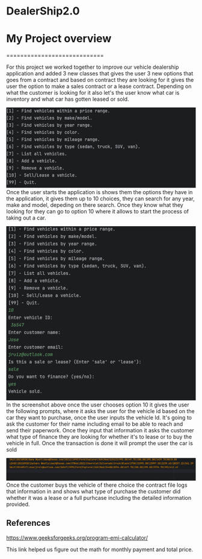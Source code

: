 # DealerShip2.0

# My Project overview

============================

For this project we worked together to improve our vehicle dealership application and added 3 new classes that gives the user 3 new options that goes from a contract and based on contract they are looking for it gives the user the option to make a sales contract or a lease contract. Depending on what the customer is looking for it also let's the user know what car is inventory and what car has gotten leased or sold.

![Menu Intro](images/intro_menu.png)
Once the user starts the application is shows them the options they have in the application, it gives them up to 10 choices, they can search for any year, make and model, depeding on there search. Once they know what they looking for they can go to option 10 where it allows to start the process of taking out a car.

![Buyer Option](images/menu_options.png)
In the screenshot above once the user chooses option 10 it gives the user the following prompts, where it asks the user for the vehicle id based on the car they want to purchase, once the user inputs the vehicle Id. It's going to ask the customer for their name including email to be able to reach and send their paperwork. Once they input that information it asks the customer what type of finance they are looking for whether it's to lease or to buy the vehicle in full. Once the transaction is done it will prompt the user the car is sold

![Contract file](images/contract_file.png)
Once the customer buys the vehicle of there choice the contract file logs that information in and shows what type of purchase the customer did whether it was a lease or a full purhcase including the detailed information provided.

## References

https://www.geeksforgeeks.org/program-emi-calculator/

This link helped us figure out the math for monthly payment and total price.
